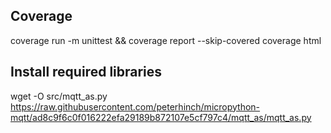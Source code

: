 ## Coverage
coverage run -m unittest && coverage report --skip-covered
coverage html


## Install required libraries
wget -O src/mqtt_as.py https://raw.githubusercontent.com/peterhinch/micropython-mqtt/ad8c9f6c0f016222efa29189b872107e5cf797c4/mqtt_as/mqtt_as.py
